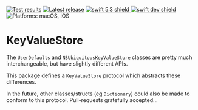 [comment]: <> (Header Generated by ActionStatus 1.0.2 - 0)

[![Test results][tests shield]][actions] [![Latest release][release shield]][releases] [![swift 5.3 shield] ![swift dev shield]][swift] ![Platforms: macOS, iOS][platforms shield]

[release shield]: https://img.shields.io/github/v/release/elegantchaos/KeyValueStore
[platforms shield]: https://img.shields.io/badge/platforms-macOS_iOS-lightgrey.svg?style=flat "macOS, iOS"
[tests shield]: https://github.com/elegantchaos/KeyValueStore/workflows/Tests/badge.svg
[swift 5.3 shield]: https://img.shields.io/badge/swift-5.3-F05138.svg "Swift 5.3"
[swift dev shield]: https://img.shields.io/badge/swift-dev-F05138.svg "Swift dev"

[swift]: https://swift.org
[releases]: https://github.com/elegantchaos/KeyValueStore/releases
[actions]: https://github.com/elegantchaos/KeyValueStore/actions

[comment]: <> (End of ActionStatus Header)

# KeyValueStore

The `UserDefaults` and `NSUbiquitousKeyValueStore` classes are pretty much interchangeable, but have slightly different APIs.

This package defines a `KeyValueStore` protocol which abstracts these differences.

In the future, other classes/structs (eg `Dictionary`) could also be made to conform to this protocol. Pull-requests gratefully accepted...

